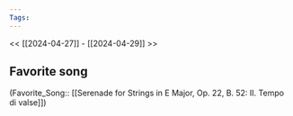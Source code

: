 ```yaml
---
Tags: 
---
```

 << [[2024-04-27]] - [[2024-04-29]] >> 
## Favorite song
(Favorite_Song:: [[Serenade for Strings in E Major, Op. 22, B. 52: II. Tempo di valse]])
